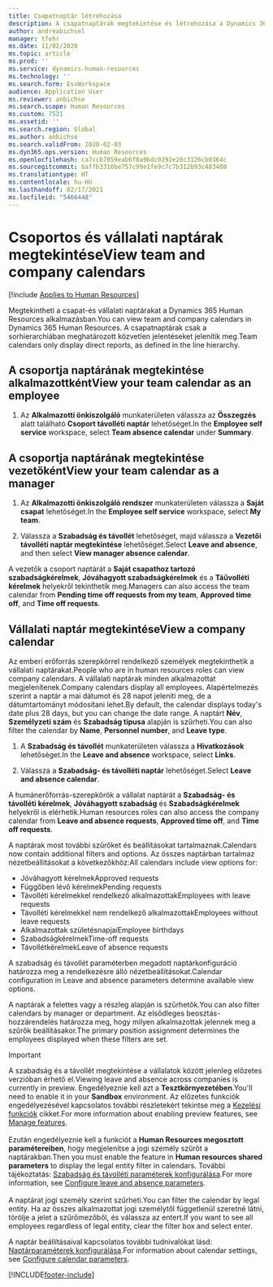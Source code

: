 ```yaml
---
title: Csapatnaptár létrehozása
description: A csapatnaptárak megtekintése és létrehozása a Dynamics 365 Human Resources alkalmazásban.
author: andreabichsel
manager: tfehr
ms.date: 11/02/2020
ms.topic: article
ms.prod: ''
ms.service: dynamics-human-resources
ms.technology: ''
ms.search.form: EssWorkspace
audience: Application User
ms.reviewer: anbichse
ms.search.scope: Human Resources
ms.custom: 7521
ms.assetid: ''
ms.search.region: Global
ms.author: anbichse
ms.search.validFrom: 2020-02-03
ms.dyn365.ops.version: Human Resources
ms.openlocfilehash: ca7ccb7959eab6f8a9bdc0292e28c3126cb0364c
ms.sourcegitcommit: 6affb3316be757c99e1fe9c7c7b312b93c483408
ms.translationtype: HT
ms.contentlocale: hu-HU
ms.lasthandoff: 02/17/2021
ms.locfileid: "5466448"
---
```

# <a name="view-team-and-company-calendars"></a><span data-ttu-id="467ae-103">Csoportos és vállalati naptárak megtekintése</span><span class="sxs-lookup"><span data-stu-id="467ae-103">View team and company calendars</span></span>

[!include [Applies to Human Resources](../includes/applies-to-hr.md)]

<span data-ttu-id="467ae-104">Megtekintheti a csapat-és vállalati naptárakat a Dynamics 365 Human Resources alkalmazásban.</span><span class="sxs-lookup"><span data-stu-id="467ae-104">You can view team and company calendars in Dynamics 365 Human Resources.</span></span> <span data-ttu-id="467ae-105">A csapatnaptárak csak a sorhierarchiában meghatározott közvetlen jelentéseket jelenítik meg.</span><span class="sxs-lookup"><span data-stu-id="467ae-105">Team calendars only display direct reports, as defined in the line hierarchy.</span></span>

## <a name="view-your-team-calendar-as-an-employee"></a><span data-ttu-id="467ae-106">A csoportja naptárának megtekintése alkalmazottként</span><span class="sxs-lookup"><span data-stu-id="467ae-106">View your team calendar as an employee</span></span>

1. <span data-ttu-id="467ae-107">Az **Alkalmazotti önkiszolgáló** munkaterületen válassza az **Összegzés** alatt található **Csoport távolléti naptár** lehetőséget.</span><span class="sxs-lookup"><span data-stu-id="467ae-107">In the **Employee self service** workspace, select **Team absence calendar** under **Summary**.</span></span>

## <a name="view-your-team-calendar-as-a-manager"></a><span data-ttu-id="467ae-108">A csoportja naptárának megtekintése vezetőként</span><span class="sxs-lookup"><span data-stu-id="467ae-108">View your team calendar as a manager</span></span>

1. <span data-ttu-id="467ae-109">Az **Alkalmazotti önkiszolgáló rendszer** munkaterületen válassza a **Saját csapat** lehetőséget.</span><span class="sxs-lookup"><span data-stu-id="467ae-109">In the **Employee self service** workspace, select **My team**.</span></span>

2. <span data-ttu-id="467ae-110">Válassza a **Szabadság és távollét** lehetőséget, majd válassza a **Vezetői távolléti naptár megtekintése** lehetőséget.</span><span class="sxs-lookup"><span data-stu-id="467ae-110">Select **Leave and absence**, and then select **View manager absence calendar**.</span></span>

<span data-ttu-id="467ae-111">A vezetők a csoport naptárát a **Saját csapathoz tartozó szabadságkérelmek**, **Jóváhagyott szabadságkérelmek** és a **Táűvolléti kérelmek** helyekről tekinthetik meg.</span><span class="sxs-lookup"><span data-stu-id="467ae-111">Managers can also access the team calendar from **Pending time off requests from my team**, **Approved time off**, and **Time off requests**.</span></span> 

## <a name="view-a-company-calendar"></a><span data-ttu-id="467ae-112">Vállalati naptár megtekintése</span><span class="sxs-lookup"><span data-stu-id="467ae-112">View a company calendar</span></span>

<span data-ttu-id="467ae-113">Az emberi erőforrás szerepkörrel rendelkező személyek megtekinthetik a vállalati naptárakat.</span><span class="sxs-lookup"><span data-stu-id="467ae-113">People who are in human resources roles can view company calendars.</span></span> <span data-ttu-id="467ae-114">A vállalati naptárak minden alkalmazottat megjelenítenek.</span><span class="sxs-lookup"><span data-stu-id="467ae-114">Company calendars display all employees.</span></span> <span data-ttu-id="467ae-115">Alapértelmezés szerint a naptár a mai dátumot és 28 napot jeleníti meg, de a dátumtartományt módosítani lehet.</span><span class="sxs-lookup"><span data-stu-id="467ae-115">By default, the calendar displays today's date plus 28 days, but you can change the date range.</span></span> <span data-ttu-id="467ae-116">A naptárt **Név**, **Személyzeti szám** és **Szabadság típusa** alapján is szűrheti.</span><span class="sxs-lookup"><span data-stu-id="467ae-116">You can also filter the calendar by **Name**, **Personnel number**, and **Leave type**.</span></span>

1. <span data-ttu-id="467ae-117">A **Szabadság és távollét** munkaterületen válassza a **Hivatkozások** lehetőséget.</span><span class="sxs-lookup"><span data-stu-id="467ae-117">In the **Leave and absence** workspace, select **Links**.</span></span>

2. <span data-ttu-id="467ae-118">Válassza a **Szabadság- és távolléti naptár** lehetőséget.</span><span class="sxs-lookup"><span data-stu-id="467ae-118">Select **Leave and absence calendar**.</span></span>

<span data-ttu-id="467ae-119">A humánerőforrás-szerepkörök a vállalat naptárát a **Szabadság- és távolléti kérelmek**, **Jóváhagyott szabadság** és **Szabadságkérelmek** helyekről is elérhetik.</span><span class="sxs-lookup"><span data-stu-id="467ae-119">Human resources roles can also access the company calendar from **Leave and absence requests**, **Approved time off**, and **Time off requests**.</span></span> 

<span data-ttu-id="467ae-120">A naptárak most további szűrőket és beállításokat tartalmaznak.</span><span class="sxs-lookup"><span data-stu-id="467ae-120">Calendars now contain additional filters and options.</span></span> <span data-ttu-id="467ae-121">Az összes naptárban tartalmaz nézetbeállításokat a következőkhöz:</span><span class="sxs-lookup"><span data-stu-id="467ae-121">All calendars include view options for:</span></span>

- <span data-ttu-id="467ae-122">Jóváhagyott kérelmek</span><span class="sxs-lookup"><span data-stu-id="467ae-122">Approved requests</span></span>
- <span data-ttu-id="467ae-123">Függőben lévő kérelmek</span><span class="sxs-lookup"><span data-stu-id="467ae-123">Pending requests</span></span>
- <span data-ttu-id="467ae-124">Távolléti kérelmekkel rendelkező alkalmazottak</span><span class="sxs-lookup"><span data-stu-id="467ae-124">Employees with leave requests</span></span>
- <span data-ttu-id="467ae-125">Távolléti kérelmekkel nem rendelkező alkalmazottak</span><span class="sxs-lookup"><span data-stu-id="467ae-125">Employees without leave requests</span></span>
- <span data-ttu-id="467ae-126">Alkalmazottak születésnapjai</span><span class="sxs-lookup"><span data-stu-id="467ae-126">Employee birthdays</span></span>
- <span data-ttu-id="467ae-127">Szabadságkérelmek</span><span class="sxs-lookup"><span data-stu-id="467ae-127">Time-off requests</span></span> 
- <span data-ttu-id="467ae-128">Távollétkérelmek</span><span class="sxs-lookup"><span data-stu-id="467ae-128">Leave of absence requests</span></span>

<span data-ttu-id="467ae-129">A szabadság és távollét paraméterben megadott naptárkonfiguráció határozza meg a rendelkezésre álló nézetbeállításokat.</span><span class="sxs-lookup"><span data-stu-id="467ae-129">Calendar configuration in Leave and absence parameters determine available view options.</span></span>

<span data-ttu-id="467ae-130">A naptárak a felettes vagy a részleg alapján is szűrhetők.</span><span class="sxs-lookup"><span data-stu-id="467ae-130">You can also filter calendars by manager or department.</span></span> <span data-ttu-id="467ae-131">Az elsődleges beosztás-hozzárendelés határozza meg, hogy milyen alkalmazottak jelennek meg a szűrők beállításakor.</span><span class="sxs-lookup"><span data-stu-id="467ae-131">The primary position assignment determines the employees displayed when these filters are set.</span></span> 

>[!IMPORTANT]
><span data-ttu-id="467ae-132">A szabadság és a távollét megtekintése a vállalatok között jelenleg előzetes verzióban érhető el.</span><span class="sxs-lookup"><span data-stu-id="467ae-132">Viewing leave and absence across companies is currently in preview.</span></span> <span data-ttu-id="467ae-133">Engedélyeznie kell azt a **Tesztkörnyezetében**.</span><span class="sxs-lookup"><span data-stu-id="467ae-133">You'll need to enable it in your **Sandbox** environment.</span></span> <span data-ttu-id="467ae-134">Az előzetes funkciók engedélyezésével kapcsolatos további részletekért tekintse meg a [Kezelési funkciók](hr-admin-manage-features.md) cikket.</span><span class="sxs-lookup"><span data-stu-id="467ae-134">For more information about enabling preview features, see [Manage features](hr-admin-manage-features.md).</span></span><br><br>
><span data-ttu-id="467ae-135">Ezután engedélyeznie kell a funkciót a **Human Resources megosztott paramétereiben**, hogy megjelenítse a jogi személy szűrőt a naptárakban.</span><span class="sxs-lookup"><span data-stu-id="467ae-135">Then you must enable the feature in **Human resources shared parameters** to display the legal entity filter in calendars.</span></span> <span data-ttu-id="467ae-136">További tájékoztatás: [Szabadság és távolléti paraméterek konfigurálása](hr-leave-and-absence-parameters.md).</span><span class="sxs-lookup"><span data-stu-id="467ae-136">For more information, see [Configure leave and absence parameters](hr-leave-and-absence-parameters.md).</span></span><br><br>
><span data-ttu-id="467ae-137">A naptárat jogi személy szerint szűrheti.</span><span class="sxs-lookup"><span data-stu-id="467ae-137">You can filter the calendar by legal entity.</span></span> <span data-ttu-id="467ae-138">Ha az összes alkalmazottat jogi személytől függetlenül szeretné látni, törölje a jelet a szűrőmezőből, és válassza az entert.</span><span class="sxs-lookup"><span data-stu-id="467ae-138">If you want to see all employees regardless of legal entity, clear the filter box and select enter.</span></span> 

<span data-ttu-id="467ae-139">A naptár beállításaival kapcsolatos további tudnivalókat lásd: [Naptárparaméterek konfigurálása](hr-leave-and-absence-parameters.md?configure-calendar-parameters).</span><span class="sxs-lookup"><span data-stu-id="467ae-139">For information about calendar settings, see [Configure calendar parameters](hr-leave-and-absence-parameters.md?configure-calendar-parameters).</span></span>



[!INCLUDE[footer-include](../includes/footer-banner.md)]